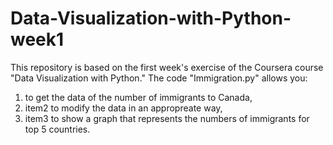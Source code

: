 # Data-Visualization-with-Python-week1
This repository is based on the first week's exercise of the Coursera course "Data Visualization with Python." The code "Immigration.py" allows you:  
<ol>
  <li>to get the data of the number of immigrants to Canada,</li>
  <li>item2 to modify the data in an appropreate way,</li>
  <li>item3 to show a graph that represents the numbers of immigrants for top 5 countries.</li> 
</ol>
